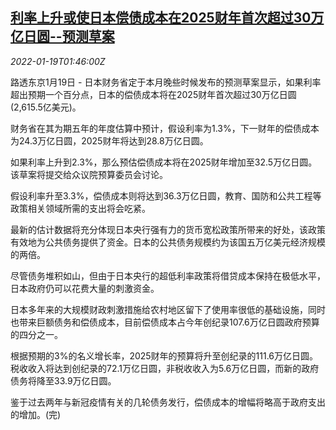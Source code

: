 <!--1642557662000-->
[利率上升或使日本偿债成本在2025财年首次超过30万亿日圆--预测草案](https://cn.reuters.com/article/japandebt-servicing-0119-wedn-idCNKBS2JT04Q)
------

<div><i>2022-01-19T01:46:00Z</i></div><p>路透东京1月19日 - 日本财务省定于本月晚些时候发布的预测草案显示，如果利率超出预期一个百分点，日本的偿债成本将在2025财年首次超过30万亿日圆(2,615.5亿美元)。</p><p>财务省在其为期五年的年度估算中预计，假设利率为1.3%，下一财年的偿债成本为24.3万亿日圆，2025财年将达到28.8万亿日圆。</p><p>如果利率上升到2.3%，那么预估偿债成本将在2025财年增加至32.5万亿日圆。该草案将提交给众议院预算委员会讨论。</p><p>假设利率升至3.3%，偿债成本则将达到36.3万亿日圆，教育、国防和公共工程等政策相关领域所需的支出将会吃紧。</p><p>最新的估计数据将充分体现日本央行强有力的货币宽松政策所带来的好处，该政策有效地为公共债务提供了资金。日本的公共债务规模约为该国五万亿美元经济规模的两倍。</p><p>尽管债务堆积如山，但由于日本央行的超低利率政策将借贷成本保持在极低水平，日本政府仍可以花费大量的刺激资金。</p><p>日本多年来的大规模财政刺激措施给农村地区留下了使用率很低的基础设施，同时也带来巨额债务和偿债成本，目前偿债成本占今年创纪录107.6万亿日圆政府预算的四分之一。</p><p>根据预期的3%的名义增长率，2025财年的预算将升至创纪录的111.6万亿日圆。税收收入将达到创纪录的72.1万亿日圆，非税收收入为5.6万亿日圆，而新的政府债务将降至33.9万亿日圆。</p><p>鉴于过去两年与新冠疫情有关的几轮债务发行，偿债成本的增幅将略高于政府支出的增加。(完)</p>
